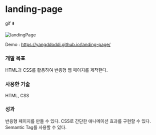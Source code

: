 # landing-page

gif ⬇️

![landingPage](https://user-images.githubusercontent.com/97802103/166091729-56c634f7-7937-444a-ab91-8cdc48079bd5.gif)

Demo : https://yangddoddi.github.io/landing-page/

### 개발 목표

HTML과 CSS를 활용하여 반응형 웹 페이지를 제작한다.

### 사용한 기술

HTML, CSS

### 성과

반응형 페이지를 만들 수 있다.
CSS로 간단한 애니메이션 효과를 구현할 수 있다.
Semantic Tag를 사용할 수 있다.
